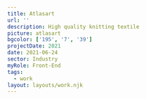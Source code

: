 ```yaml
---
title: Atlasart
url: ''
description: High quality knitting textile
picture: atlasart
bgcolor: ['195', '7', '39']
projectDate: 2021
date: 2021-06-24
sector: Industry
myRole: Front-End
tags:
  - work
layout: layouts/work.njk
---
```

